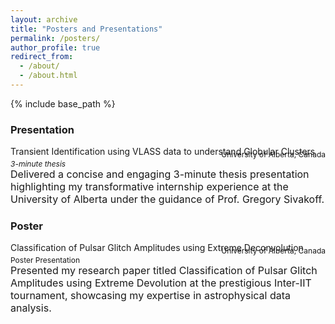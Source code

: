 ```yaml
---
layout: archive
title: "Posters and Presentations"
permalink: /posters/
author_profile: true
redirect_from: 
  - /about/
  - /about.html
---
```



{% include base_path %}

### Presentation  
Transient Identification using VLASS data to understand Globular Clusters
<div style="text-align: left;margin-top: -10px;"><span style="font-size: 12px;"><em>3-minute thesis</em></span></div>
<div style="text-align: right;margin-top: -30px;"><span style="font-size: 12px;">University of Alberta, Canada</span></div>

<font size="3">Delivered a concise and engaging 3-minute thesis presentation highlighting my transformative internship experience at the
University of Alberta under the guidance of Prof. Gregory Sivakoff.</font>

### Poster
Classification of Pulsar Glitch Amplitudes using Extreme Deconvolution  
<div style="text-align: left;margin-top: -10px;"><span style="font-size: 12px;">Poster Presentation</span></div>
<div style="text-align: right;margin-top: -30px;"><span style="font-size: 12px;">University of Alberta, Canada</span></div>

<font size="3">Presented my research paper titled Classification of Pulsar Glitch Amplitudes using Extreme Devolution at the prestigious
Inter-IIT tournament, showcasing my expertise in astrophysical data analysis.</font>


